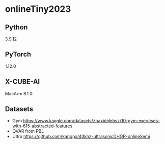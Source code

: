 # onlineTiny2023
 
## Python
3.9.12
## PyTorch
1.12.0
## X-CUBE-AI
MacArm 8.1.0
## Datasets
- Gym https://www.kaggle.com/datasets/zhaxidelebsz/10-gym-exercises-with-615-abstracted-features
- QVAR from PBL
- Ultra https://github.com/kangpx/40khz-ultrasonicDHGR-onlineSemi
